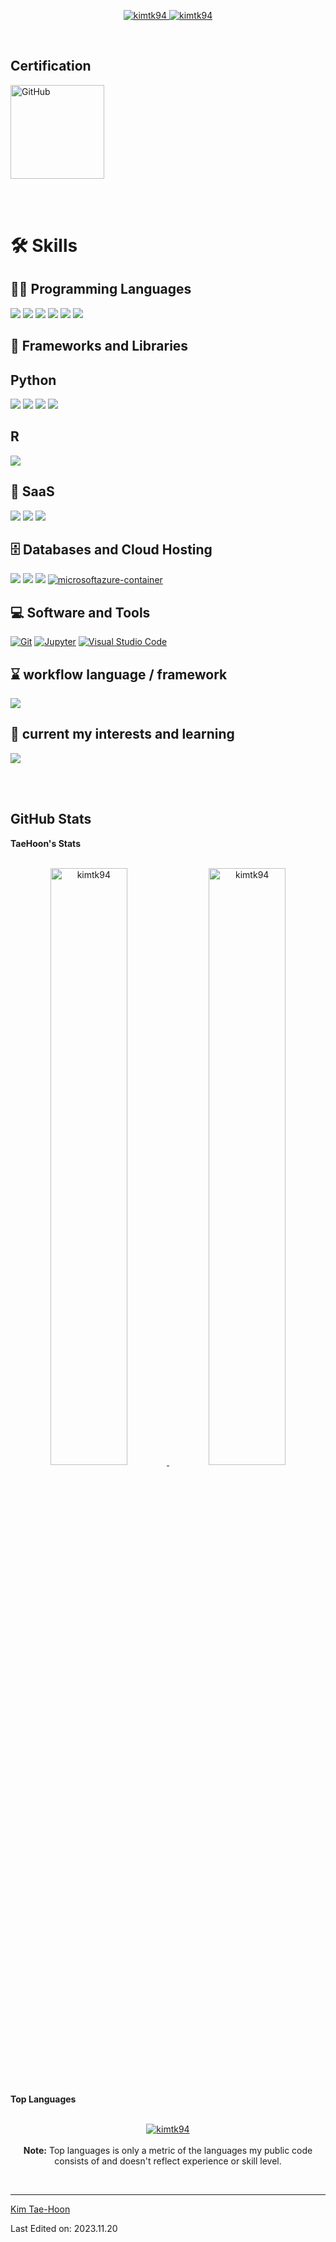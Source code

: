 <p align="center">
	<a href="https://github.com/Shin-jongwhan">
		<img src="https://komarev.com/ghpvc/?username=kimtk94&label=Profile%20views&color=0e75b6&style=flat" alt="kimtk94" />
	</a>
	<a href="https://github.com/kimtk94">
		<img src="https://img.shields.io/github/followers/kimtk94?label=Followers" alt="kimtk94" />
	</a>
</p>
<br/>



## Certification
<p align="left">
	<a href="https://www.credly.com/badges/cc115757-d82b-403d-be8f-1e868fa33662/public_url"><img src="https://user-images.githubusercontent.com/62974484/236116148-59392770-b0c2-4fec-a2ba-166f754cd84b.png" alt="GitHub" width="150" /></a>
</p>

<br><br>
# 🛠️ Skills

## 👨‍💻 Programming Languages

<p>
	<img src="https://img.shields.io/badge/Python-3766AB?style=flat-square&logo=Python&logoColor=white"/></a> 
 		<img src="https://img.shields.io/badge/R-276DC3?style=flat-square&logo=R&logoColor=white"/></a>
	<img src="https://img.shields.io/badge/Shell-FFD500?style=flat-square&logo=Shell&logoColor=white"/></a> 
	<img src="https://img.shields.io/badge/JavaScript-F7DF1E?style=flat-square&logo=JavaScript&logoColor=white"/></a>
	<img src="https://img.shields.io/badge/HTML5-E34F26?style=flat-square&logo=HTML5&logoColor=white"/></a>
   	<img src="https://img.shields.io/badge/MySQL-4479A1?style=flat-square&logo=MySQL&logoColor=white"/></a>
</p>

## 🧰 Frameworks and Libraries

## Python
<div>
	<img src="https://img.shields.io/badge/pandas-150458?style=flat-square&logo=pandas&logoColor=white"/></a>
	<img src="https://img.shields.io/badge/NumPy-013243?style=flat-square&logo=NumPy&logoColor=white"/></a>
	<img src="https://img.shields.io/badge/Tensorflow-FF6F00?style=flat-square&logo=Tensorflow&logoColor=white"/></a>
	<img src="https://img.shields.io/badge/Django-092E20?style=flat-square&logo=Django&logoColor=white"/></a>
</div>

## R
<div>
	<img src="https://img.shields.io/badge/markdown-000000?style=flat-square&logo=markdown&logoColor=white"/></a>
</div>

## 📃 SaaS

<div>
	<img src="https://img.shields.io/badge/GitHub-181717?style=flat-square&logo=GitHub&logoColor=white"/></a>
	<img src="https://img.shields.io/badge/GitLab-FC6D26?style=flat-square&logo=GitLab&logoColor=white"/></a>
	<img src="https://img.shields.io/badge/Notion-000000?style=flat-square&logo=Notion&logoColor=white"/></a>
	
</div>

## 🗄️ Databases and Cloud Hosting

<p>
    <img src="https://img.shields.io/badge/MySQL-4479A1?style=flat-square&logo=MySQL&logoColor=white"/></a>
    <img src="https://img.shields.io/badge/SQLite-003B57?style=flat-square&logo=SQLite&logoColor=white"/></a>
    <img src="https://img.shields.io/badge/AWS-232F3E?style=flat-square&logo=Amazon AWS&logoColor=white"/></a>
    <a href="https://github.com/Shin-jongwhan"><img alt="microsoftazure-container" src="https://img.shields.io/badge/microsoftazure_container-0078D7.svg?logo=microsoftazure&logoColor=white"></a>
</p>

## 💻 Software and Tools
<p>
	<a href="https://github.com/Shin-jongwhan"><img alt="Git" src="https://img.shields.io/badge/Git%20-%23F05033.svg?logo=git&logoColor=white"></a>
	<a href="https://github.com/Shin-jongwhan"><img alt="Jupyter" src="https://img.shields.io/badge/Jupyter%20-%23F37626.svg?logo=Jupyter&logoColor=white"></a>
	<a href="https://github.com/Shin-jongwhan"><img alt="Visual Studio Code" src="https://img.shields.io/badge/Visual%20Studio%20Code-0078d7.svg?logo=visual-studio-code&logoColor=white"></a>
	<br/>
</p>

## ⌛ workflow language / framework
<p>
	<img src="https://img.shields.io/badge/snakemake-00B14F?style=flat-square&logo=python&logoColor=white"/></a>
 	<br/>
</p>


## 📔 current my interests and learning
<p>
	<a href="https://github.com/Shin-jongwhan"><img src="https://img.shields.io/badge/AWS-232F3E?style=flat-square&logo=Amazon AWS&logoColor=white"/></a>
</p>
</br>

<!--
### 👨🏽‍💻 Workspace
<p>
    <a href="https://github.com/Shin-jongwhan"><img alt="Macbook Air M1" src="https://img.shields.io/badge/Apple-MacBook_Air_2020-999999?style=for-the-badge&logo=apple&logoColor=white"></a>
    <a href="https://github.com/Shin-jongwhan"><img alt="Spotify" src="https://img.shields.io/badge/Spotify-1ED760?&style=for-the-badge&logo=spotify&logoColor=white"></a>
</p>
-->

<br>

## GitHub Stats

<summary><b>TaeHoon's Stats</b></summary>
<br/>
<p align="center">
	<a href="https://github.com/kimtk94">
	<img width="49.5%" src="https://github-readme-stats.vercel.app/api?username=kimtk94&show_icons=true" alt="kimtk94">
	<img width="49.5%" src="https://github-readme-streak-stats.herokuapp.com/?user=kimtk94" alt="kimtk94">
	</a>
	<br/>
</p>
<br/>

<summary><b>Top Languages</b></summary>
<br/>

<p align="center">
	<a href="https://github.com/kimtk94">
	<img src="https://github-readme-stats.vercel.app/api/top-langs/?username=kimtk94&langs_count=8&layout=compact" alt="kimtk94">
	</a>
	<br/>
<br/>
<b>Note:</b> Top languages is only a metric of the languages my public code consists of and doesn't reflect experience or skill level.
</p>
<br/>

------

[Kim Tae-Hoon](https://github.com/kimtk94)

Last Edited on: 2023.11.20
